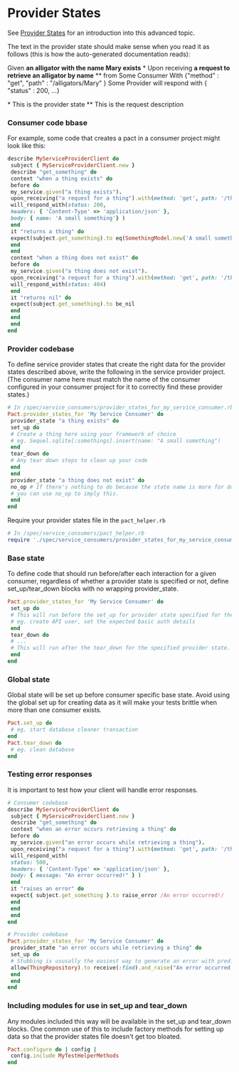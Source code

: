 # Provider States

See [Provider States](/provider-states.md) for an introduction into this advanced topic.

The text in the provider state should make sense when you read it as follows \(this is how the auto-generated documentation reads\):

Given **an alligator with the name Mary exists** \*
Upon receiving **a request to retrieve an alligator by name** \*\* from Some Consumer
With {"method" : "get", "path" : "\/alligators\/Mary" }
Some Provider will respond with { "status" : 200, ...}

\* This is the provider state
\*\* This is the request description

### Consumer code bbase

For example, some code that creates a pact in a consumer project might look like this:

```ruby
describe MyServiceProviderClient do
 subject { MyServiceProviderClient.new }
 describe "get_something" do
 context "when a thing exists" do
 before do
 my_service.given("a thing exists").
 upon_receiving("a request for a thing").with(method: 'get', path: '/thing').
 will_respond_with(status: 200,
 headers: { 'Content-Type' => 'application/json' },
 body: { name: 'A small something'} )
 end
 it "returns a thing" do
 expect(subject.get_something).to eq(SomethingModel.new('A small something'))
 end
 end
 context "when a thing does not exist" do
 before do
 my_service.given("a thing does not exist").
 upon_receiving("a request for a thing").with(method: 'get', path: '/thing').
 will_respond_with(status: 404)
 end
 it "returns nil" do
 expect(subject.get_something).to be_nil
 end
 end
 end
end
```

### Provider codebase

To define service provider states that create the right data for the provider states described above, write the following in the service provider project. \(The consumer name here must match the name of the consumer configured in your consumer project for it to correctly find these provider states.\)

```ruby
# In /spec/service_consumers/provider_states_for_my_service_consumer.rb
Pact.provider_states_for 'My Service Consumer' do
 provider_state "a thing exists" do
 set_up do
 # Create a thing here using your framework of choice
 # eg. Sequel.sqlite[:somethings].insert(name: "A small something")
 end
 tear_down do
 # Any tear down steps to clean up your code
 end
 end
 provider_state "a thing does not exist" do
 no_op # If there's nothing to do because the state name is more for documentation purposes,
 # you can use no_op to imply this.
 end
end
```

Require your provider states file in the `pact_helper.rb`

```ruby
# In /spec/service_consumers/pact_helper.rb
require './spec/service_consumers/provider_states_for_my_service_consumer.rb'
```

### Base state

To define code that should run before\/after each interaction for a given consumer, regardless of whether a provider state is specified or not, define set\_up\/tear\_down blocks with no wrapping provider\_state.

```ruby
Pact.provider_states_for 'My Service Consumer' do
 set_up do
 # This will run before the set_up for provider state specified for the interaction.
 # eg. create API user, set the expected basic auth details
 end
 tear_down do
 # ...
 # This will run after the tear_down for the specified provider state.
 end
end
```

### Global state

Global state will be set up before consumer specific base state. Avoid using the global set up for creating data as it will make your tests brittle when more than one consumer exists.

```ruby
Pact.set_up do
 # eg. start database cleaner transaction
end
Pact.tear_down do
 # eg. clean database
end
```

### Testing error responses

It is important to test how your client will handle error responses.

```ruby
# Consumer codebase
describe MyServiceProviderClient do
 subject { MyServiceProviderClient.new }
 describe "get_something" do
 context "when an error occurs retrieving a thing" do
 before do
 my_service.given("an error occurs while retrieving a thing").
 upon_receiving("a request for a thing").with(method: 'get', path: '/thing').
 will_respond_with(
 status: 500,
 headers: { 'Content-Type' => 'application/json' },
 body: { message: "An error occurred!" } )
 end
 it "raises an error" do
 expect{ subject.get_something }.to raise_error /An error occurred!/
 end
 end
 end
end
```

```ruby
# Provider codebase
Pact.provider_states_for 'My Service Consumer' do
 provider_state "an error occurs while retrieving a thing" do
 set_up do
 # Stubbing is ususally the easiest way to generate an error with predictable error text.
 allow(ThingRepository).to receive(:find).and_raise("An error occurred!")
 end
 end
end
```

### Including modules for use in set\_up and tear\_down

Any modules included this way will be available in the set\_up and tear\_down blocks. One common use of this to include factory methods for setting up data so that the provider states file doesn't get too bloated.

```ruby
Pact.configure do | config |
 config.include MyTestHelperMethods
end
```

